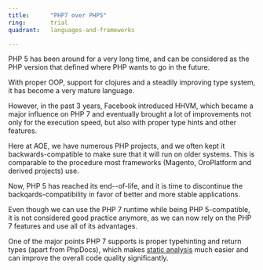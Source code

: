 ```yaml
---
title:      "PHP7 over PHP5"
ring:       trial
quadrant:   languages-and-frameworks

---
```


PHP 5 has been around for a very long time, and can be considered as the PHP version that defined where PHP wants to go in the future.

With proper OOP, support for clojures and a steadily improving type system, it has become a very mature language.

However, in the past 3 years, Facebook introduced HHVM, which became a major influence on PHP 7 and eventually brought a lot of improvements not only for the execution speed, but also with proper type hints and other features.

Here at AOE, we have numerous PHP projects, and we often kept it backwards-compatible to make sure that it will run on older systems. This is comparable to the procedure most frameworks (Magento, OroPlatform and derived projects) use.

Now, PHP 5 has reached its end--of-life, and it is time to discontinue the backqards-compatibility in favor of better and more stable applications.

Even though we can use the PHP 7 runtime while being PHP 5-compatible, it is not considered good practice anymore, as we can now rely on the PHP 7 features and use all of its advantages.

One of the major points PHP 7 supports is proper typehinting and return types (apart from PhpDocs), which makes [static analysis](https://extranet.aoe.com/confluence/display/knowledge/phan) much easier and can improve the overall code quality significantly.
